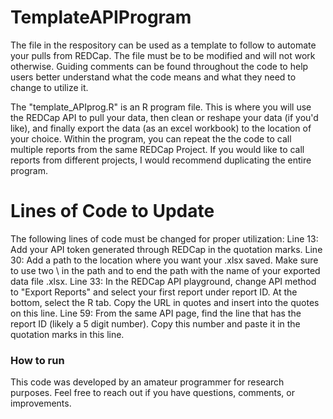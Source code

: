 # TemplateAPIProgram
The file in the respository can be used as a template to follow to automate your pulls from REDCap. The file must be to be modified and will not work otherwise. Guiding comments can be found throughout the code to help users better understand what the code means and what they need to change to utilize it.

The "template_APIprog.R" is an R program file. This is where you will use the REDCap API to pull your data, then clean or reshape your data (if you'd like), and finally export the data (as an excel workbook) to the location of your choice. Within the program, you can repeat the the code to call multiple reports from the same REDCap Project. If you would like to call reports from different projects, I would recommend duplicating the entire program. 

# Lines of Code to Update
The following lines of code must be changed for proper utilization:
Line 13: Add your API token generated through REDCap in the quotation marks.
Line 30: Add a path to the location where you want your .xlsx saved. Make sure to use two \\ in the path and to end the path with the name of your exported data file .xlsx.
Line 33: In the REDCap API playground, change API method to "Export Reports" and select your first report under report ID. At the bottom, select the R tab. Copy the URL in quotes and insert into the quotes on this line.
Line 59: From the same API page, find the line that has the report ID (likely a 5 digit number). Copy this number and paste it in the quotation marks in this line.

### How to run
  

This code was developed by an amateur programmer for research purposes. Feel free to reach out if you have questions, comments, or improvements. 
